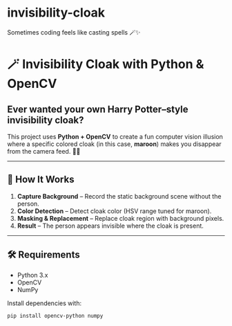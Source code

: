 # invisibility-cloak
Sometimes coding feels like casting spells 🪄✨
# 🪄 Invisibility Cloak with Python & OpenCV

## Ever wanted your own **Harry Potter–style invisibility cloak**?  
This project uses **Python + OpenCV** to create a fun computer vision illusion where a specific colored cloak (in this case, **maroon**) makes you disappear from the camera feed. 🎥✨

---

## 🚀 How It Works
1. **Capture Background** – Record the static background scene without the person.  
2. **Color Detection** – Detect cloak color (HSV range tuned for maroon).  
3. **Masking & Replacement** – Replace cloak region with background pixels.  
4. **Result** – The person appears invisible where the cloak is present.  

---

## 🛠️ Requirements
- Python 3.x  
- OpenCV  
- NumPy  

Install dependencies with:
```bash
pip install opencv-python numpy
